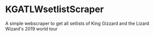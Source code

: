# KGATLWsetlistScraper
A simple webscraper to get all setlists of King Gizzard and the Lizard Wizard's 2019 world tour
